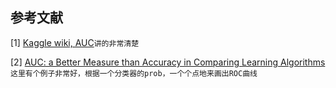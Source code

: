 
## 参考文献
[1] [Kaggle wiki, AUC](https://www.kaggle.com/wiki/AUC)`讲的非常清楚`

[2] [AUC: a Better Measure than Accuracy in Comparing Learning Algorithms](https://www.site.uottawa.ca/~stan/csi7162/presentations/William-presentation.pdf) `这里有个例子非常好，根据一个分类器的prob，一个个点地来画出ROC曲线`